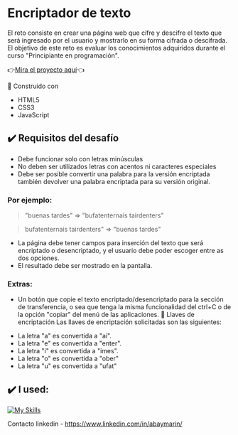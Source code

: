 # Encriptador de texto
El reto consiste en crear una página web que cifre y descifre el texto que será ingresado por el usuario y mostrarlo en su forma cifrada o descifrada. El objetivo de este reto es evaluar los conocimientos adquiridos durante el curso "Principiante en programación".

👉[Mira el proyecto aquí](https://xabayx.github.io/cryptext/)👈

🔧 Construido con
- HTML5
- CSS3
- JavaScript

## ✔️ Requisitos del desafío

- Debe funcionar solo con letras minúsculas
- No deben ser utilizados letras con acentos ni caracteres especiales
- Debe ser posible convertir una palabra para la versión encriptada también devolver una palabra encriptada para su versión original.



### Por ejemplo:

> "buenas tardes" => "bufatenternais tairdenters"

> bufatenternais tairdenters" => "buenas tardes"

* La página debe tener campos para inserción del texto que será encriptado o desencriptado, y el usuario debe poder escoger entre as dos opciones.
* El resultado debe ser mostrado en la pantalla.
### Extras:
* Un botón que copie el texto encriptado/desencriptado para la sección de transferencia, o sea que tenga la misma funcionalidad del ctrl+C o de la opción "copiar" del menú de las aplicaciones.
🔑 Llaves de encriptación
Las llaves de encriptación solicitadas son las siguientes:

- La letra "a" es convertida a "ai".
- La letra "e" es convertida a "enter".
- La letra "i" es convertida a "imes".
- La letra "o" es convertida a "ober"
- La letra "u" es convertida a "ufat"

## ✔️ I used:
[![My Skills](https://skillicons.dev/icons?i=js,html,css)](https://skillicons.dev)

Contacto
linkedin - https://www.linkedin.com/in/abaymarin/
